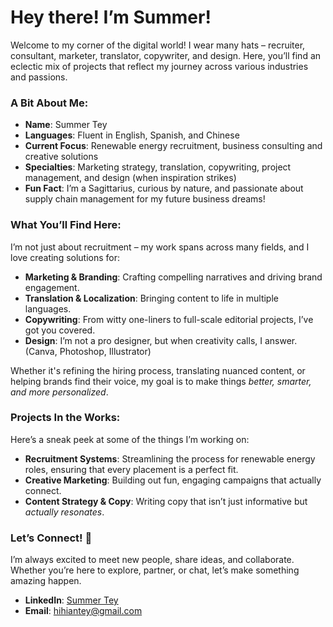 # Hey there! I’m Summer!

Welcome to my corner of the digital world! I wear many hats – recruiter, consultant, marketer, translator, copywriter, and design. Here, you’ll find an eclectic mix of projects that reflect my journey across various industries and passions.

### A Bit About Me:

- **Name**: Summer Tey
- **Languages**: Fluent in English, Spanish, and Chinese
- **Current Focus**: Renewable energy recruitment, business consulting and creative solutions
- **Specialties**: Marketing strategy, translation, copywriting, project management, and design (when inspiration strikes)
- **Fun Fact**: I’m a Sagittarius, curious by nature, and passionate about supply chain management for my future business dreams!

### What You’ll Find Here:

I’m not just about recruitment – my work spans across many fields, and I love creating solutions for:
- **Marketing & Branding**: Crafting compelling narratives and driving brand engagement.
- **Translation & Localization**: Bringing content to life in multiple languages.
- **Copywriting**: From witty one-liners to full-scale editorial projects, I’ve got you covered.
- **Design**: I’m not a pro designer, but when creativity calls, I answer. (Canva, Photoshop, Illustrator)

Whether it's refining the hiring process, translating nuanced content, or helping brands find their voice, my goal is to make things *better, smarter, and more personalized*.

### Projects In the Works:

Here’s a sneak peek at some of the things I’m working on:
- **Recruitment Systems**: Streamlining the process for renewable energy roles, ensuring that every placement is a perfect fit.
- **Creative Marketing**: Building out fun, engaging campaigns that actually connect.
- **Content Strategy & Copy**: Writing copy that isn’t just informative but *actually resonates*.

### Let’s Connect! 💌

I’m always excited to meet new people, share ideas, and collaborate. Whether you’re here to explore, partner, or chat, let’s make something amazing happen.

- **LinkedIn**: [Summer Tey](https://www.linkedin.com/in/summer-tey)
- **Email**: [hihiantey@gmail.com](mailto:hihiantey@gmail.com)
